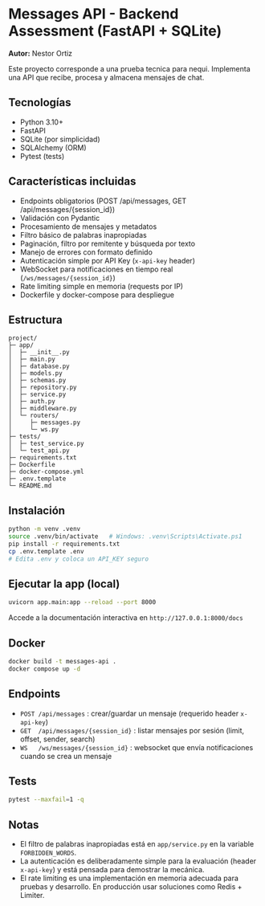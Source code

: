 # Messages API - Backend Assessment (FastAPI + SQLite)

**Autor:** Nestor Ortiz

Este proyecto corresponde a una prueba tecnica para nequi. Implementa una API que recibe, procesa y almacena mensajes de chat.

## Tecnologías
- Python 3.10+
- FastAPI
- SQLite (por simplicidad)
- SQLAlchemy (ORM)
- Pytest (tests)

## Características incluidas
- Endpoints obligatorios (POST /api/messages, GET /api/messages/{session_id})
- Validación con Pydantic
- Procesamiento de mensajes y metadatos
- Filtro básico de palabras inapropiadas
- Paginación, filtro por remitente y búsqueda por texto
- Manejo de errores con formato definido
- Autenticación simple por API Key (`x-api-key` header)
- WebSocket para notificaciones en tiempo real (`/ws/messages/{session_id}`)
- Rate limiting simple en memoria (requests por IP)
- Dockerfile y docker-compose para despliegue

## Estructura
```
project/
├─ app/
│  ├─ __init__.py
│  ├─ main.py
│  ├─ database.py
│  ├─ models.py
│  ├─ schemas.py
│  ├─ repository.py
│  ├─ service.py
│  ├─ auth.py
│  ├─ middleware.py
│  └─ routers/
│     ├─ messages.py
│     └─ ws.py
├─ tests/
│  ├─ test_service.py
│  └─ test_api.py
├─ requirements.txt
├─ Dockerfile
├─ docker-compose.yml
├─ .env.template
└─ README.md
```

## Instalación
```bash
python -m venv .venv
source .venv/bin/activate   # Windows: .venv\Scripts\Activate.ps1
pip install -r requirements.txt
cp .env.template .env
# Edita .env y coloca un API_KEY seguro
```

## Ejecutar la app (local)
```bash
uvicorn app.main:app --reload --port 8000
```
Accede a la documentación interactiva en `http://127.0.0.1:8000/docs`

## Docker
```bash
docker build -t messages-api .
docker compose up -d
```

## Endpoints
- `POST /api/messages` : crear/guardar un mensaje (requerido header `x-api-key`)
- `GET  /api/messages/{session_id}` : listar mensajes por sesión (limit, offset, sender, search)
- `WS   /ws/messages/{session_id}` : websocket que envía notificaciones cuando se crea un mensaje

## Tests
```bash
pytest --maxfail=1 -q
```

## Notas
- El filtro de palabras inapropiadas está en `app/service.py` en la variable `FORBIDDEN_WORDS`.
- La autenticación es deliberadamente simple para la evaluación (header `x-api-key`) y está pensada para demostrar la mecánica.
- El rate limiting es una implementación en memoria adecuada para pruebas y desarrollo. En producción usar soluciones como Redis + Limiter.
